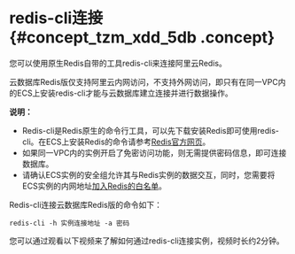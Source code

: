 # redis-cli连接 {#concept_tzm_xdd_5db .concept}

您可以使用原生Redis自带的工具redis-cli来连接阿里云Redis。

云数据库Redis版仅支持阿里云内网访问，不支持外网访问，即只有在同一VPC内的ECS上安装redis-cli才能与云数据库建立连接并进行数据操作。

**说明：** 

-   Redis-cli是Redis原生的命令行工具，可以先下载安装Redis即可使用redis-cli。在ECS上安装Redis的命令请参考[Redis官方网页](https://redis.io/download)。
-   如果同一VPC内的实例开启了免密访问功能，则无需提供密码信息，即可连接数据库。
-   请确认ECS实例的安全组允许其与Redis实例的数据交互，同时，您需要将ECS实例的内网地址[加入Redis的白名单](../../../../../intl.zh-CN/用户指南/管理实例/设置IP白名单.md#)。

Redis-cli连接云数据库Redis版的命令如下：

```
redis-cli -h 实例连接地址 -a 密码
```

您可以通过观看以下视频来了解如何通过redis-cli连接实例，视频时长约2分钟。




